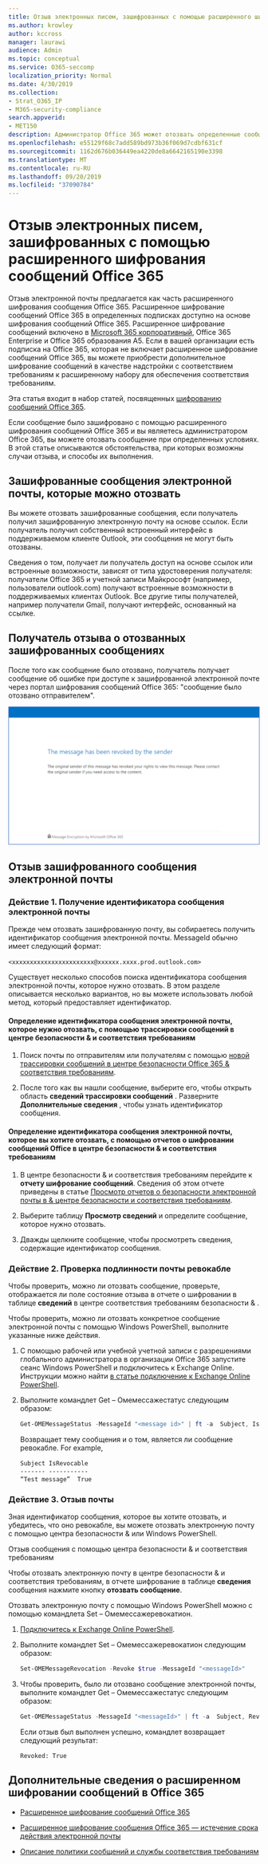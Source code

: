 ```yaml
---
title: Отзыв электронных писем, зашифрованных с помощью расширенного шифрования сообщений Office 365
ms.author: krowley
author: kccross
manager: laurawi
audience: Admin
ms.topic: conceptual
ms.service: O365-seccomp
localization_priority: Normal
ms.date: 4/30/2019
ms.collection:
- Strat_O365_IP
- M365-security-compliance
search.appverid:
- MET150
description: Администратор Office 365 может отозвать определенные сообщения электронной почты, зашифрованные с помощью расширенного шифрования сообщений Office 365.
ms.openlocfilehash: e55129f68c7add589bd973b36f069d7cdbf631cf
ms.sourcegitcommit: 1162d676b036449ea4220de8a6642165190e3398
ms.translationtype: MT
ms.contentlocale: ru-RU
ms.lasthandoff: 09/20/2019
ms.locfileid: "37090784"
---
```

# <a name="revoke-email-encrypted-by-office-365-advanced-message-encryption"></a>Отзыв электронных писем, зашифрованных с помощью расширенного шифрования сообщений Office 365

Отзыв электронной почты предлагается как часть расширенного шифрования сообщения Office 365. Расширенное шифрование сообщений Office 365 в определенных подписках доступно на основе шифрования сообщений Office 365. Расширенное шифрование сообщений включено в [Microsoft 365 корпоративный](https://www.microsoft.com/microsoft-365/enterprise/home), Office 365 Enterprise и Office 365 образования A5. Если в вашей организации есть подписка на Office 365, которая не включает расширенное шифрование сообщений Office 365, вы можете приобрести дополнительное шифрование сообщений в качестве надстройки с соответствием требованиям к расширенному набору для обеспечения соответствия требованиям.

Эта статья входит в набор статей, посвященных [шифрованию сообщений Office 365](ome.md).

Если сообщение было зашифровано с помощью расширенного шифрования сообщений Office 365 и вы являетесь администратором Office 365, вы можете отозвать сообщение при определенных условиях. В этой статье описываются обстоятельства, при которых возможны случаи отзыва, и способы их выполнения.
  
## <a name="encrypted-emails-that-you-can-revoke"></a>Зашифрованные сообщения электронной почты, которые можно отозвать

Вы можете отозвать зашифрованные сообщения, если получатель получил зашифрованную электронную почту на основе ссылок. Если получатель получил собственный встроенный интерфейс в поддерживаемом клиенте Outlook, эти сообщения не могут быть отозваны.

Сведения о том, получает ли получатель доступ на основе ссылок или встроенные возможности, зависят от типа удостоверения получателя: получатели Office 365 и учетной записи Майкрософт (например, пользователи outlook.com) получают встроенные возможности в поддерживаемых клиентах Outlook. Все другие типы получателей, например получатели Gmail, получают интерфейс, основанный на ссылке.

## <a name="recipient-experience-for-revoked-encrypted-emails"></a>Получатель отзыва о отозванных зашифрованных сообщениях

После того как сообщение было отозвано, получатель получает сообщение об ошибке при доступе к зашифрованной электронной почте через портал шифрования сообщений Office 365: "сообщение было отозвано отправителем".

![Снимок экрана, на котором показан отозванный зашифрованный адрес электронной почты.](media/revoked-encrypted-email.png)

## <a name="how-to-revoke-an-encrypted-email"></a>Отзыв зашифрованного сообщения электронной почты

### <a name="step-1-obtain-the-message-id-of-the-email"></a>Действие 1. Получение идентификатора сообщения электронной почты

Прежде чем отозвать зашифрованную почту, вы собираетесь получить идентификатор сообщения электронной почты. MessageId обычно имеет следующий формат:

`<xxxxxxxxxxxxxxxxxxxxxxx@xxxxxx.xxxx.prod.outlook.com>`  

Существует несколько способов поиска идентификатора сообщения электронной почты, которое нужно отозвать. В этом разделе описывается несколько вариантов, но вы можете использовать любой метод, который предоставляет идентификатор.

#### <a name="to-identify-the-message-id-of-the-email-you-want-to-revoke-by-using-message-trace-in-the-security-amp-compliance-center"></a>Определение идентификатора сообщения электронной почты, которое нужно отозвать, с помощью трассировки сообщений в центре безопасности &amp; и соответствия требованиям

1. Поиск почты по отправителям или получателям с помощью [новой трассировки сообщений в центре безопасности Office 365 & соответствия требованиям](https://blogs.technet.microsoft.com/exchange/2018/05/02/new-message-trace-in-office-365-security-compliance-center/).

2. После того как вы нашли сообщение, выберите его, чтобы открыть область **сведений трассировки сообщений** . Разверните **Дополнительные сведения** , чтобы узнать идентификатор сообщения.

#### <a name="to-identify-the-message-id-of-the-email-you-want-to-revoke-by-using-office-message-encryption-reports-in-the-security-amp-compliance-center"></a>Определение идентификатора сообщения электронной почты, которое вы хотите отозвать, с помощью отчетов о шифровании сообщений Office в центре безопасности &amp; и соответствия требованиям

1. В центре безопасности &amp; и соответствия требованиям перейдите к **отчету шифрование сообщений**. Сведения об этом отчете приведены в статье [Просмотр отчетов о безопасности электронной почты в &amp; центре безопасности и соответствия требованиям](view-email-security-reports.md).

2. Выберите таблицу **Просмотр сведений** и определите сообщение, которое нужно отозвать.

3. Дважды щелкните сообщение, чтобы просмотреть сведения, содержащие идентификатор сообщения.

### <a name="step-2-verify-that-the-mail-is-revocable"></a>Действие 2. Проверка подлинности почты ревокабле

Чтобы проверить, можно ли отозвать сообщение, проверьте, отображается ли поле состояние отзыва в отчете о шифровании в таблице **сведений** в центре соответствия требованиям безопасности &amp; .

Чтобы проверить, можно ли отозвать конкретное сообщение электронной почты с помощью Windows PowerShell, выполните указанные ниже действия.

1. С помощью рабочей или учебной учетной записи с разрешениями глобального администратора в организации Office 365 запустите сеанс Windows PowerShell и подключитесь к Exchange Online. Инструкции можно найти [в статье подключение к Exchange Online PowerShell](https://aka.ms/exopowershell).

2. Выполните командлет Get – Омемессажестатус следующим образом:

     ```powershell
     Get-OMEMessageStatus -MessageId "<message id>" | ft -a  Subject, IsRevocable
     ```

   Возвращает тему сообщения и о том, является ли сообщение ревокабле. For example,

     ```text
     Subject IsRevocable
     ------- -----------
     “Test message”  True
     ```

### <a name="step-3-revoke-the-mail"></a>Действие 3. Отзыв почты

Зная идентификатор сообщения, которое вы хотите отозвать, и убедитесь, что оно ревокабле, вы можете отозвать электронную почту с помощью центра безопасности &amp; или Windows PowerShell.

Отзыв сообщения с помощью центра безопасности &amp; и соответствия требованиям

Чтобы отозвать электронную почту в центре безопасности &amp; и соответствия требованиям, в отчете шифрование в таблице **сведения** сообщения нажмите кнопку **отозвать сообщение**.

Отозвать электронную почту с помощью Windows PowerShell можно с помощью командлета Set – Омемессажеревокатион.

1. [Подключитесь к Exchange Online PowerShell](https://aka.ms/exopowershell).

2. Выполните командлет Set – Омемессажеревокатион следующим образом:

    ```powershell
    Set-OMEMessageRevocation -Revoke $true -MessageId "<messageId>"
    ```

3. Чтобы проверить, было ли отозвано сообщение электронной почты, выполните командлет Get – Омемессажестатус следующим образом:

    ```powershell
    Get-OMEMessageStatus -MessageId "<messageId>" | ft -a  Subject, Revoked
    ```

    Если отзыв был выполнен успешно, командлет возвращает следующий результат:  

     ```text
     Revoked: True
     ```

## <a name="more-information-about-office-365-advanced-message-encryption"></a>Дополнительные сведения о расширенном шифровании сообщений в Office 365

- [Расширенное шифрование сообщений Office 365](ome-advanced-message-encryption.md)

- [Расширенное шифрование сообщения Office 365 — истечение срока действия электронной почты](ome-advanced-expiration.md)

- [Описание политики сообщений и службы соответствия требованиям](https://docs.microsoft.com/office365/servicedescriptions/exchange-online-service-description/message-policy-and-compliance)
